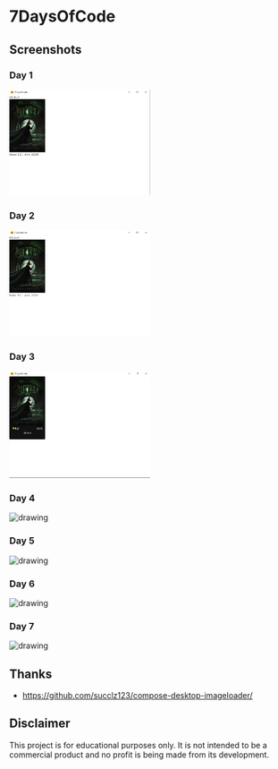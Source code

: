 # 7DaysOfCode

## Screenshots

### Day 1

<img src="src/main/resources/capturasDeTelaDias/dia1.png" alt="drawing" width="50%"/>

### Day 2

<img src="src/main/resources/capturasDeTelaDias/dia2.png" alt="drawing" width="50%"/>

### Day 3

<img src="src/main/resources/capturasDeTelaDias/dia3.png" alt="drawing" width="50%"/>

### Day 4

<img src="src/main/resources/capturasDeTelaDias/dia4.png" alt="drawing" width="50%"/>

### Day 5

<img src="src/main/resources/capturasDeTelaDias/dia5.png" alt="drawing" width="50%"/>

### Day 6

<img src="src/main/resources/capturasDeTelaDias/dia6.png" alt="drawing" width="50%"/>

### Day 7

<img src="src/main/resources/capturasDeTelaDias/dia7.png" alt="drawing" width="50%"/>

## Thanks

- https://github.com/succlz123/compose-desktop-imageloader/

## Disclaimer

This project is for educational purposes only. It is not intended to be a commercial product and no profit is being made
from its development.

